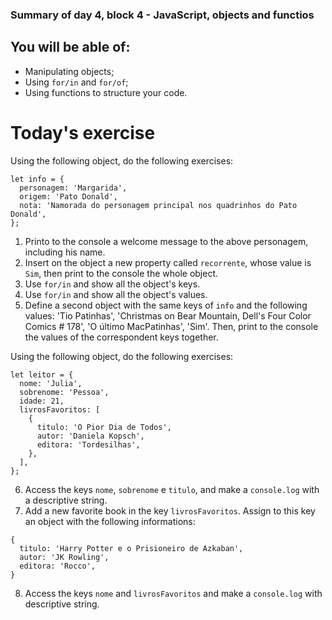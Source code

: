 ### Summary of day 4, block 4 - JavaScript, objects and functios

## You will be able of:

- Manipulating objects;
- Using `for/in` and `for/of`;
- Using functions to structure your code.

# Today's exercise

Using the following object, do the following exercises:

```
let info = {
  personagem: 'Margarida',
  origem: 'Pato Donald',
  nota: 'Namorada do personagem principal nos quadrinhos do Pato Donald',
};
```

1. Printo to the console a welcome message to the above personagem, including his name.
2. Insert on the object a new property called `recorrente`, whose value is `Sim`, then print to the console the whole object.
3. Use `for/in` and show all the object's keys.
4. Use `for/in` and show all the object's values.
5. Define a second object with the same keys of `info` and the following values:
   'Tio Patinhas', 'Christmas on Bear Mountain, Dell's Four Color Comics # 178', 'O último MacPatinhas', 'Sim'. Then, print to the console the values of the correspondent keys together.

Using the following object, do the following exercises:

```
let leitor = {
  nome: 'Julia',
  sobrenome: 'Pessoa',
  idade: 21,
  livrosFavoritos: [
    {
      titulo: 'O Pior Dia de Todos',
      autor: 'Daniela Kopsch',
      editora: 'Tordesilhas',
    },
  ],
};
```

6. Access the keys `nome`, `sobrenome` e `titulo`, and make a `console.log` with a
   descriptive string.
7. Add a new favorite book in the key `livrosFavoritos`. Assign to this key an object with the following informations:

```
{
  titulo: 'Harry Potter e o Prisioneiro de Azkaban',
  autor: 'JK Rowling',
  editora: 'Rocco',
}
```

8. Access the keys `nome` and `livrosFavoritos` and make a `console.log` with descriptive string.

